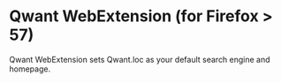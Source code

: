 Qwant WebExtension (for Firefox > 57)
================

Qwant WebExtension sets Qwant.loc as your default search engine and homepage.
